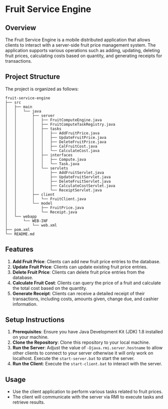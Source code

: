 # Fruit Service Engine

## Overview
The Fruit Service Engine is a mobile distributed application that allows clients to interact with a server-side fruit price management system. The application supports various operations such as adding, updating, deleting fruit prices, calculating costs based on quantity, and generating receipts for transactions.

## Project Structure
The project is organized as follows:

```
fruit-service-engine
├── src
│   ├── main
│   │   └── java
│   │       ├── server
│   │       │   ├── FruitComputeEngine.java
│   │       │   ├── FruitComputeTaskRegistry.java
│   │       │   ├── tasks
│   │       │   │   ├── AddFruitPrice.java
│   │       │   │   ├── UpdateFruitPrice.java
│   │       │   │   ├── DeleteFruitPrice.java
│   │       │   │   ├── CalFruitCost.java
│   │       │   │   └── CalculateCost.java
│   │       │   ├── interfaces
│   │       │   │   ├── Compute.java
│   │       │   │   └── Task.java
│   │       │   └── servlets
│   │       │       ├── AddFruitServlet.java
│   │       │       ├── UpdateFruitServlet.java
│   │       │       ├── DeleteFruitServlet.java
│   │       │       ├── CalculateCostServlet.java
│   │       │       └── ReceiptServlet.java
│   │       ├── client
│   │       │   └── FruitClient.java
│   │       └── model
│   │           ├── FruitPrice.java
│   │           └── Receipt.java
│   └── webapp
│       └── WEB-INF
│           └── web.xml
├── pom.xml
└── README.md
```

## Features
1. **Add Fruit Price**: Clients can add new fruit price entries to the database.
2. **Update Fruit Price**: Clients can update existing fruit price entries.
3. **Delete Fruit Price**: Clients can delete fruit price entries from the database.
4. **Calculate Fruit Cost**: Clients can query the price of a fruit and calculate the total cost based on the quantity.
5. **Generate Receipt**: Clients can receive a detailed receipt of their transactions, including costs, amounts given, change due, and cashier information.

## Setup Instructions
1. **Prerequisites**: Ensure you have Java Development Kit (JDK) 1.8 installed on your machine.
2. **Clone the Repository**: Clone this repository to your local machine.
3. **Run the Server**: Adjust the value of `-Djava.rmi.server.hostname` to allow other clients to connect to your server otherwise it will only work on localhost. Execute the `start-server.bat` to start the server.
4. **Run the Client**: Execute the `start-client.bat` to interact with the server.

## Usage
- Use the client application to perform various tasks related to fruit prices.
- The client will communicate with the server via RMI to execute tasks and retrieve results.
